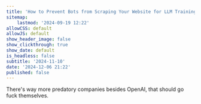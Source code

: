```yaml
---
title: 'How to Prevent Bots from Scraping Your Website for LLM Training?'
sitemap:
    lastmod: '2024-09-19 12:22'
allowCSS: default
allowJS: default
show_header_image: false
show_clickthrough: true
show_date: default
is_headless: false
subtitle: '2024-11-10'
date: '2024-12-06 21:22'
published: false
---
```


There's way more predatory companies besides OpenAI, that should go fuck themselves.